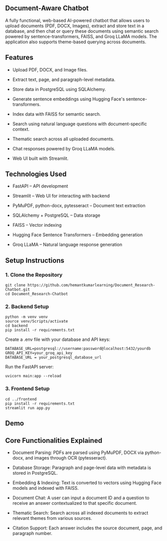 ## Document-Aware Chatbot
A fully functional, web-based AI-powered chatbot that allows users to upload documents (PDF, DOCX, Images), extract and store text in a database, and then chat or query these documents using semantic search powered by sentence-transformers, FAISS, and Groq LLaMA models. The application also supports theme-based querying across documents.

## Features

- Upload PDF, DOCX, and Image files.

- Extract text, page, and paragraph-level metadata.

- Store data in PostgreSQL using SQLAlchemy.

- Generate sentence embeddings using Hugging Face's sentence-transformers.

- Index data with FAISS for semantic search.

- Search using natural language questions with document-specific context.

- Thematic search across all uploaded documents.

- Chat responses powered by Groq LLaMA models.

- Web UI built with Streamlit.

## Technologies Used

- FastAPI – API development

- Streamlit – Web UI for interacting with backend

- PyMuPDF, python-docx, pytesseract – Document text extraction

- SQLAlchemy + PostgreSQL – Data storage

- FAISS – Vector indexing

- Hugging Face Sentence Transformers – Embedding generation

- Groq LLaMA – Natural language response generation

## Setup Instructions

### 1. Clone the Repository
```
git clone https://github.com/hemantkumarlearning/Document_Research-Chatbot.git
cd Document_Research-Chatbot
```

### 2. Backend Setup

```
python -m venv venv
source venv/Scripts/activate
cd backend
pip install -r requirements.txt
```

Create a .env file with your database and API keys:
```
DATABASE_URL=postgresql://username:password@localhost:5432/yourdb
GROQ_API_KEY=your_groq_api_key
DATABASE_URL = your_postgresql_database_url
```

Run the FastAPI server:
```
uvicorn main:app --reload
```

### 3. Frontend Setup
```
cd ../frontend
pip install -r requirements.txt
streamlit run app.py
```

## Demo

## Core Functionalities Explained

- Document Parsing: PDFs are parsed using PyMuPDF, DOCX via python-docx, and images through OCR (pytesseract).

- Database Storage: Paragraph and page-level data with metadata is stored in PostgreSQL.

- Embedding & Indexing: Text is converted to vectors using Hugging Face models and indexed with FAISS.

- Document Chat: A user can input a document ID and a question to receive an answer contextualized to that specific document.

- Thematic Search: Search across all indexed documents to extract relevant themes from various sources.

- Citation Support: Each answer includes the source document, page, and paragraph number.
